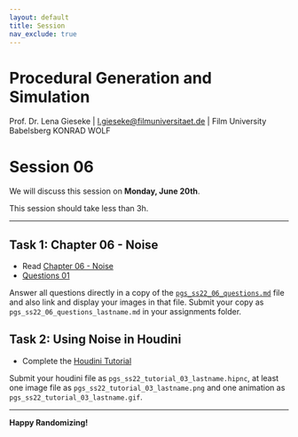 ```yaml
---
layout: default
title: Session
nav_exclude: true
---
```


# Procedural Generation and Simulation

Prof. Dr. Lena Gieseke \| l.gieseke@filmuniversitaet.de \| Film University Babelsberg KONRAD WOLF

# Session 06

We will discuss this session on **Monday, June 20th**.   

This session should take less than 3h.

---

## Task 1: Chapter 06 - Noise

* Read [Chapter 06 - Noise](../../02_scripts/pgs_ss22_06_noise_script.md)
* [Questions 01](pgs_ss22_06_questions.md#chapter-06---noise)


Answer all questions directly in a copy of the [`pgs_ss22_06_questions.md`](pgs_ss22_06_questions.md) file and also link and display your images in that file. Submit your copy as `pgs_ss22_06_questions_lastname.md` in your assignments folder.


## Task 2: Using Noise in Houdini 

* Complete the [Houdini Tutorial](pgs_ss22_tutorial_03_noise.md)


Submit your houdini file as `pgs_ss22_tutorial_03_lastname.hipnc`, at least one image file as `pgs_ss22_tutorial_03_lastname.png` and one animation as `pgs_ss22_tutorial_03_lastname.gif`.

---

**Happy Randomizing!**


